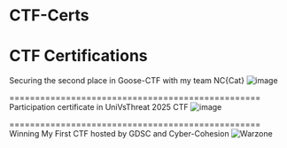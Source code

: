 # CTF-Certs
CTF Certifications 
===================
Securing the second place in Goose-CTF with my team NC{Cat}
![image](https://github.com/user-attachments/assets/82c71c9c-b67b-4a52-8f03-de0a62586cb6)

=================================================
Participation certificate in UniVsThreat 2025 CTF 
![image](https://github.com/user-attachments/assets/9c2ac747-2de0-4cd4-99fb-6dea89064384)

=================================================
Winning My First CTF hosted by GDSC and Cyber-Cohesion
![Warzone](https://github.com/user-attachments/assets/7b4035d3-2619-48d3-8b6d-b560d4c51705)

